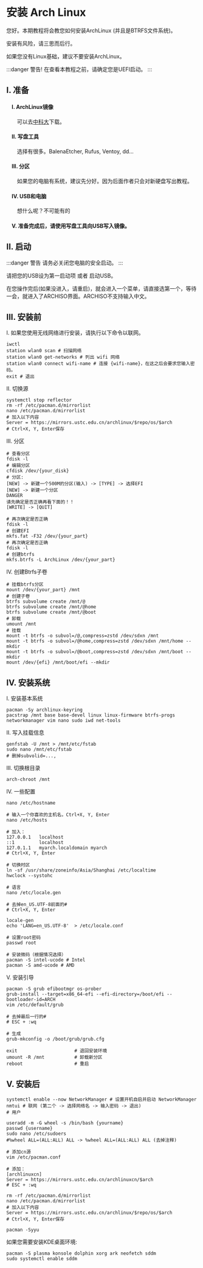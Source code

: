 
# 安装 Arch Linux


您好。本期教程将会教您如何安装ArchLinux (并且是BTRFS文件系统)。

安装有风险，请三思而后行。

如果您没有Linux基础，建议不要安装ArchLinux。

:::danger 警告!
在查看本教程之前，请确定您是UEFI启动。
:::



## I. 准备
#### &emsp;I. ArchLinux镜像
&emsp;&emsp;可以去[中科大](https://mirrors.ustc.edu.cn/archlinux/iso/latest/)下载。
#### &emsp;II. 写盘工具
&emsp;&emsp;选择有很多。BalenaEtcher, Rufus, Ventoy, dd...
#### &emsp;III. 分区
&emsp;&emsp;如果您的电脑有系统，建议先分好。因为后面作者只会对新硬盘写出教程。
#### &emsp;IV. USB和电脑
&emsp;&emsp;想什么呢？不可能有的

#### &emsp;V. 准备完成后，请使用写盘工具向USB写入镜像。

## II.  启动
   :::danger 警告
   请务必关闭您电脑的安全启动。
   :::

   请把您的USB设为第一启动项 或者 启动USB。

   在您操作完后(如果没进入，请重启)，就会进入一个菜单，请直接选第一个，等待一会，就进入了ARCHISO界面。ARCHISO不支持输入中文。

## III. 安装前

   I. 如果您使用无线网络进行安装，请执行以下命令以联网。

```shell
iwctl
station wlan0 scan # 扫描网络
station wlan0 get-networks # 列出 wifi 网络
station wlan0 connect wifi-name # 连接 {wifi-name}，在这之后会要求您输入密码。
exit # 退出
```

   II. 切换源

```shell
systemctl stop reflector
rm -rf /etc/pacman.d/mirrorlist
nano /etc/pacman.d/mirrorlist
# 加入以下内容
Server = https://mirrors.ustc.edu.cn/archlinux/$repo/os/$arch
# Ctrl+X, Y, Enter保存
```

   III. 分区

```shell
# 查看分区
fdisk -l
# 编辑分区
cfdisk /dev/{your_disk}
# 分区:
[NEW] -> 新建一个500M的分区(输入) -> [TYPE] -> 选择EFI
[NEW] -> 新建一个分区
DANGER
请先确定是否正确再看下面的！！
[WRITE] -> [QUIT]

# 再次确定是否正确
fdisk -l
# 创建EFI
mkfs.fat -F32 /dev/{your_part}
# 再次确定是否正确
fdisk -l
# 创建btrfs
mkfs.btrfs -L ArchLinux /dev/{your_part}
```

   IV. 创建Btrfs子卷

```shell
# 挂载btrfs分区
mount /dev/{your_part} /mnt
# 创建子卷
btrfs subvolume create /mnt/@
btrfs subvolume create /mnt/@home
btrfs subvolume create /mnt/@boot
# 卸载
umount /mnt
# 挂载
mount -t btrfs -o subvol=/@,compress=zstd /dev/sdxn /mnt
mount -t btrfs -o subvol=/@home,compress=zstd /dev/sdxn /mnt/home --mkdir
mount -t btrfs -o subvol=/@boot,compress=zstd /dev/sdxn /mnt/boot --mkdir
mount /dev/{efi} /mnt/boot/efi --mkdir
```

## IV. 安装系统

   I. 安装基本系统

```shell
pacman -Sy archlinux-keyring
pacstrap /mnt base base-devel linux linux-firmware btrfs-progs networkmanager vim nano sudo iwd net-tools
```

   II. 写入挂载信息

```shell
genfstab -U /mnt > /mnt/etc/fstab
sudo nano /mnt/etc/fstab
# 删掉subvolid=...,
```

   III. 切换根目录

```shell
arch-chroot /mnt
```

   IV. 一些配置

```shell
nano /etc/hostname

# 输入一个你喜欢的主机名，Ctrl+X, Y, Enter
nano /etc/hosts

# 加入：
127.0.0.1   localhost
::1         localhost
127.0.1.1   myarch.localdomain myarch
# Ctrl+X, Y, Enter

# 切换时区
ln -sf /usr/share/zoneinfo/Asia/Shanghai /etc/localtime
hwclock --systohc

# 语言
nano /etc/locale.gen

# 去掉en_US.UTF-8前面的#
# Ctrl+X, Y, Enter

locale-gen
echo 'LANG=en_US.UTF-8'  > /etc/locale.conf

# 设置root密码
passwd root

# 安装微码（根据情况选择）
pacman -S intel-ucode # Intel
pacman -S amd-ucode # AMD
```

   V. 安装引导

```shell
pacman -S grub efibootmgr os-prober
grub-install --target=x86_64-efi --efi-directory=/boot/efi --bootloader-id=ARCH
vim /etc/default/grub

# 去掉最后一行的#
# ESC + :wq

# 生成
grub-mkconfig -o /boot/grub/grub.cfg

exit                     # 退回安装环境
umount -R /mnt           # 卸载新分区
reboot                   # 重启
```

## V. 安装后

```shell
systemctl enable --now NetworkManager # 设置开机自启并启动 NetworkManager
nmtui # 联网 (第二个 -> 选择网络名 -> 输入密码 -> 退出)
# 用户

useradd -m -G wheel -s /bin/bash {yourname}
passwd {username}
sudo nano /etc/sudoers
#%wheel ALL=(ALL:ALL) ALL -> %wheel ALL=(ALL:ALL) ALL (去掉注释)

# 添加cn源
vim /etc/pacman.conf

# 添加：
[archlinuxcn]
Server = https://mirrors.ustc.edu.cn/archlinuxcn/$arch
# ESC + :wq

rm -rf /etc/pacman.d/mirrorlist
nano /etc/pacman.d/mirrorlist
# 加入以下内容
Server = https://mirrors.ustc.edu.cn/archlinux/$repo/os/$arch
# Ctrl+X, Y, Enter保存

pacman -Syyu
```

   如果您需要安装KDE桌面环境:

```shell
pacman -S plasma konsole dolphin xorg ark neofetch sddm
sudo systemctl enable sddm
```
